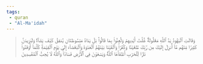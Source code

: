 ```yaml
---
tags: 
 - quran 
 - "Al-Ma'idah"
---
```


> وَقَالَتِ ٱلۡيَهُودُ يَدُ ٱللَّهِ مَغۡلُولَةٌۚ غُلَّتۡ أَيۡدِيهِمۡ وَلُعِنُواْ بِمَا قَالُواْۘ بَلۡ يَدَاهُ مَبۡسُوطَتَانِ يُنفِقُ كَيۡفَ يَشَآءُۚ وَلَيَزِيدَنَّ كَثِيرٗا مِّنۡهُم مَّآ أُنزِلَ إِلَيۡكَ مِن رَّبِّكَ طُغۡيَٰنٗا وَكُفۡرٗاۚ وَأَلۡقَيۡنَا بَيۡنَهُمُ ٱلۡعَدَٰوَةَ وَٱلۡبَغۡضَآءَ إِلَىٰ يَوۡمِ ٱلۡقِيَٰمَةِۚ كُلَّمَآ أَوۡقَدُواْ نَارٗا لِّلۡحَرۡبِ أَطۡفَأَهَا ٱللَّهُۚ وَيَسۡعَوۡنَ فِي ٱلۡأَرۡضِ فَسَادٗاۚ وَٱللَّهُ لَا يُحِبُّ ٱلۡمُفۡسِدِينَ

